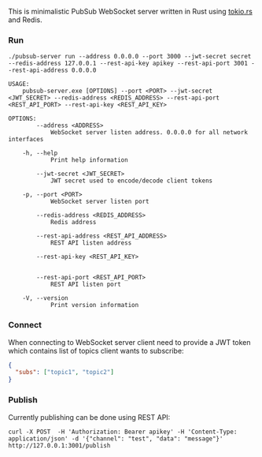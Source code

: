 This is minimalistic PubSub WebSocket server written in Rust using [tokio.rs](https://tokio.rs/) and Redis.

### Run
```shell
./pubsub-server run --address 0.0.0.0 --port 3000 --jwt-secret secret --redis-address 127.0.0.1 --rest-api-key apikey --rest-api-port 3001 --rest-api-address 0.0.0.0
```

```shell
USAGE:                                                                                                                                                               
    pubsub-server.exe [OPTIONS] --port <PORT> --jwt-secret <JWT_SECRET> --redis-address <REDIS_ADDRESS> --rest-api-port <REST_API_PORT> --rest-api-key <REST_API_KEY>
                                                                                                                                                                     
OPTIONS:                                                                                                                                                             
        --address <ADDRESS>                                                                                                                                          
            WebSocket server listen address. 0.0.0.0 for all network interfaces                                                                                      

    -h, --help
            Print help information

        --jwt-secret <JWT_SECRET>
            JWT secret used to encode/decode client tokens

    -p, --port <PORT>
            WebSocket server listen port

        --redis-address <REDIS_ADDRESS>
            Redis address

        --rest-api-address <REST_API_ADDRESS>
            REST API listen address

        --rest-api-key <REST_API_KEY>


        --rest-api-port <REST_API_PORT>
            REST API listen port

    -V, --version
            Print version information
```

### Connect
When connecting to WebSocket server client need to provide a JWT token which contains list of topics client wants to subscribe:
```json
{
  "subs": ["topic1", "topic2"]
}
```

### Publish
Currently publishing can be done using REST API:
```shell
curl -X POST  -H 'Authorization: Bearer apikey' -H 'Content-Type: application/json' -d '{"channel": "test", "data": "message"}' http://127.0.0.1:3001/publish
```